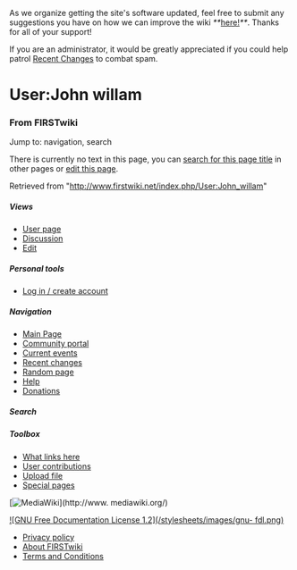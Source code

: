 As we organize getting the site's software updated, feel free to submit any
suggestions you have on how we can improve the wiki
_**_[here!](/index.php/User:Hallry/Suggestions "User:Hallry/Suggestions"
)_**_. Thanks for all of your support!

If you are an administrator, it would be greatly appreciated if you could help
patrol [Recent Changes](/index.php/Special:Recentchanges
"Special:Recentchanges" ) to combat spam.

# User:John willam

### From FIRSTwiki

Jump to: navigation, search

There is currently no text in this page, you can [search for this page
title](/index.php/Special:Search/John_willam "Special:Search/John willam" ) in
other pages or [edit this
page](http://www.firstwiki.net/index.php?title=User:John_willam&action=edit
"http://www.firstwiki.net/index.php?title=User:John_willam&action=edit" ).

Retrieved from "<http://www.firstwiki.net/index.php/User:John_willam>"

##### Views

  * [User page](/index.php?title=User:John_willam&action=edit)
  * [Discussion](/index.php/User_talk:John_willam)
  * [Edit](/index.php?title=User:John_willam&action=edit)

##### Personal tools

  * [Log in / create account](/index.php?title=Special:Userlogin&returnto=User:John_willam)

[](/index.php/Main_Page "Main Page" )

##### Navigation

  * [Main Page](/index.php/Main_Page)
  * [Community portal](/index.php/FIRSTwiki:Community_portal)
  * [Current events](/index.php/Current_events)
  * [Recent changes](/index.php/Special:Recentchanges)
  * [Random page](/index.php/Special:Random)
  * [Help](/index.php/FIRSTwiki:Help)
  * [Donations](/index.php/FIRSTwiki:Site_support)

##### Search



##### Toolbox

  * [What links here](/index.php/Special:Whatlinkshere/User:John_willam)
  * [User contributions](/index.php/Special:Contributions/John_willam)
  * [Upload file](/index.php/Special:Upload)
  * [Special pages](/index.php/Special:Specialpages)

[![MediaWiki](/skins/common/images/poweredby_mediawiki_88x31.png)](http://www.
mediawiki.org/)

[![GNU Free Documentation License 1.2](/stylesheets/images/gnu-
fdl.png)](http://www.gnu.org/copyleft/fdl.html)

  * [Privacy policy](/index.php/FIRSTwiki:Privacy_policy "FIRSTwiki:Privacy policy" )
  * [About FIRSTwiki](/index.php/FIRSTwiki:About "FIRSTwiki:About" )
  * [Terms and Conditions](/index.php/FIRSTwiki:Terms_and_conditions "FIRSTwiki:Terms and conditions" )

